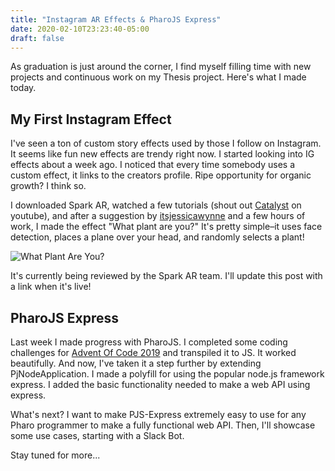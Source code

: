 ```yaml
---
title: "Instagram AR Effects & PharoJS Express"
date: 2020-02-10T23:23:40-05:00
draft: false
---
```


As graduation is just around the corner, I find myself filling time with new projects and continuous work on my Thesis project. Here's what I made today. 

## My First Instagram Effect
I've seen a ton of custom story effects used by those I follow on Instagram. It seems like fun new effects are trendy right now. I started looking into IG effects about a week ago. I noticed that every time somebody uses a custom effect, it links to the creators profile. Ripe opportunity for organic growth? I think so.

I downloaded Spark AR, watched a few tutorials (shout out [Catalyst](https://www.youtube.com/channel/UC3zmATtNhDuYOketH1zF5sw) on youtube), and after a suggestion by [itsjessicawynne](https://www.instagram.com/itsjessicawynne/) and a few hours of work, I made the effect "What plant are you?" It's pretty simple–it uses face detection, places a plane over your head, and randomly selects a plant!

![What Plant Are You?](/what-plant.gif)

It's currently being reviewed by the Spark AR team. I'll update this post with a link when it's live!

## PharoJS Express
Last week I made progress with PharoJS. I completed some coding challenges for [Advent Of Code 2019](https://github.com/matthewninja/AOC) and transpiled it to JS. It worked beautifully. And now, I've taken it a step further by extending PjNodeApplication. I made a polyfill for using the popular node.js framework express. I added the basic functionality needed to make a web API using express.

What's next? I want to make PJS-Express extremely easy to use for any Pharo programmer to make a fully functional web API. Then, I'll showcase some use cases, starting with a Slack Bot.

Stay tuned for more...